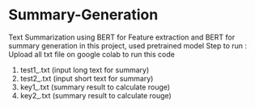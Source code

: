 # Summary-Generation
Text Summarization using BERT for Feature extraction and BERT for summary generation 
in this project, used pretrained model 
Step to run  :
Upload all txt file on google colab to run this code 
1. test1_.txt (input long text for summary)
2. test2_.txt (input short text for summary)
3. key1_.txt (summary result to calculate rouge)
4. key2_.txt (summary result to calculate rouge)
